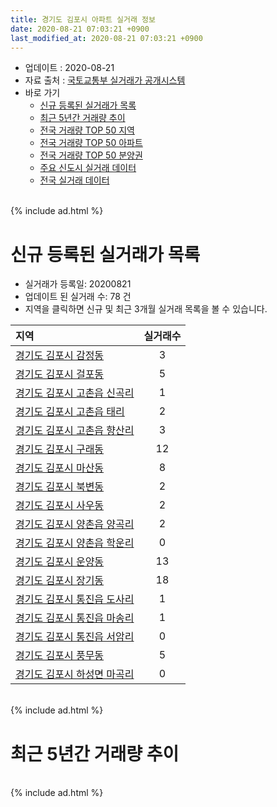 ```yaml
---
title: 경기도 김포시 아파트 실거래 정보
date: 2020-08-21 07:03:21 +0900
last_modified_at: 2020-08-21 07:03:21 +0900
---
```


* 업데이트 : 2020-08-21
* 자료 출처 : [국토교통부 실거래가 공개시스템](http://rt.molit.go.kr)
* 바로 가기
    * [신규 등록된 실거래가 목록](#신규-등록된-실거래가-목록)
    * [최근 5년간 거래량 추이](#최근-5년간-거래량-추이)
    * [전국 거래량 TOP 50 지역](https://inasie.github.io/apt-trade-info/최근-3개월-전국에서-가장-거래가-많이-발생한-지역)
    * [전국 거래량 TOP 50 아파트](https://inasie.github.io/apt-trade-info/최근-3개월-전국에서-가장-거래가-많이-발생한-아파트)
    * [전국 거래량 TOP 50 분양권](https://inasie.github.io/apt-trade-info/최근-3개월-전국에서-가장-거래가-많이-발생한-분양권)
    * [주요 신도시 실거래 데이터](https://inasie.github.io/apt-trade-info/주요-신도시)
    * [전국 실거래 데이터](https://inasie.github.io/apt-trade-info/전국)

<br>
{% include ad.html %}
<br>

# 신규 등록된 실거래가 목록
* 실거래가 등록일: 20200821
* 업데이트 된 실거래 수: 78 건
* 지역을 클릭하면 신규 및 최근 3개월 실거래 목록을 볼 수 있습니다.


|지역|실거래수|
|:---|:---:|
|[경기도 김포시 감정동](https://inasie.github.io/apt-trade-info/경기도-김포시-감정동)|3|
|[경기도 김포시 걸포동](https://inasie.github.io/apt-trade-info/경기도-김포시-걸포동)|5|
|[경기도 김포시 고촌읍 신곡리](https://inasie.github.io/apt-trade-info/경기도-김포시-고촌읍-신곡리)|1|
|[경기도 김포시 고촌읍 태리](https://inasie.github.io/apt-trade-info/경기도-김포시-고촌읍-태리)|2|
|[경기도 김포시 고촌읍 향산리](https://inasie.github.io/apt-trade-info/경기도-김포시-고촌읍-향산리)|3|
|[경기도 김포시 구래동](https://inasie.github.io/apt-trade-info/경기도-김포시-구래동)|12|
|[경기도 김포시 마산동](https://inasie.github.io/apt-trade-info/경기도-김포시-마산동)|8|
|[경기도 김포시 북변동](https://inasie.github.io/apt-trade-info/경기도-김포시-북변동)|2|
|[경기도 김포시 사우동](https://inasie.github.io/apt-trade-info/경기도-김포시-사우동)|2|
|[경기도 김포시 양촌읍 양곡리](https://inasie.github.io/apt-trade-info/경기도-김포시-양촌읍-양곡리)|2|
|[경기도 김포시 양촌읍 학운리](https://inasie.github.io/apt-trade-info/경기도-김포시-양촌읍-학운리)|0|
|[경기도 김포시 운양동](https://inasie.github.io/apt-trade-info/경기도-김포시-운양동)|13|
|[경기도 김포시 장기동](https://inasie.github.io/apt-trade-info/경기도-김포시-장기동)|18|
|[경기도 김포시 통진읍 도사리](https://inasie.github.io/apt-trade-info/경기도-김포시-통진읍-도사리)|1|
|[경기도 김포시 통진읍 마송리](https://inasie.github.io/apt-trade-info/경기도-김포시-통진읍-마송리)|1|
|[경기도 김포시 통진읍 서암리](https://inasie.github.io/apt-trade-info/경기도-김포시-통진읍-서암리)|0|
|[경기도 김포시 풍무동](https://inasie.github.io/apt-trade-info/경기도-김포시-풍무동)|5|
|[경기도 김포시 하성면 마곡리](https://inasie.github.io/apt-trade-info/경기도-김포시-하성면-마곡리)|0|


<br>
{% include ad.html %}
<br>

# 최근 5년간 거래량 추이


<div style="width:100%;">
    <canvas id="deal_progress" height="200"></canvas>
</div>

<script>
new Chart(document.getElementById("deal_progress"), {
    type: 'line',
    data: {
        labels: ['201508','201509','201510','201511','201512','201601','201602','201603','201604','201605','201606','201607','201608','201609','201610','201611','201612','201701','201702','201703','201704','201705','201706','201707','201708','201709','201710','201711','201712','201801','201802','201803','201804','201805','201806','201807','201808','201809','201810','201811','201812','201901','201902','201903','201904','201905','201906','201907','201908','201909','201910','201911','201912','202001','202002','202003','202004','202005','202006','202007','202008'],
        datasets: [{
            label: '매매',
            pointRadius: 1,
            data: [429, 463, 478, 307, 216, 206, 242, 351, 434, 437, 463, 483, 494, 541, 721, 411, 266, 169, 269, 353, 305, 430, 645, 589, 566, 562, 507, 486, 353, 846, 623, 844, 619, 540, 459, 679, 846, 920, 1074, 504, 452, 579, 400, 480, 538, 449, 451, 502, 482, 546, 1039, 1054, 746, 832, 1433, 1262, 830, 978, 3206, 2027, 571],
            borderColor: "rgba(255, 201, 14, 1)",
            backgroundColor: "rgba(255, 201, 14, 0.5)",
            fill: false,
            lineTension: 0
        },{
            label: '전월세',
            pointRadius: 1,
            data: [569, 438, 559, 418, 475, 543, 672, 581, 609, 739, 713, 818, 660, 637, 636, 537, 568, 581, 688, 613, 504, 531, 625, 736, 690, 742, 521, 500, 457, 605, 670, 759, 684, 699, 667, 721, 649, 641, 604, 511, 537, 741, 558, 556, 499, 535, 618, 629, 618, 569, 1302, 526, 727, 745, 1012, 705, 662, 1001, 971, 800, 278],
            borderColor: "rgba(0, 141, 185, 1)",
            backgroundColor: "rgba(0, 141, 185, 0.5)",
            fill: false,
            lineTension: 0
        }
        ]
    },
    options: {
        responsive: true,
        title: {
            display: false
        },
        tooltips: {
            mode: 'index',
            intersect: false
        },
        hover: {
            mode: 'nearest',
            intersect: true
        },
        scales: {
            xAxes: [{
                display: true,
                scaleLabel: {
                    display: true,
                    labelString: '년/월'
                }
            }],
            yAxes: [{
                display: true,
                ticks: {
                    suggestedMin: 0,
                },
                scaleLabel: {
                    display: true,
                    labelString: '실거래 수'
                }
            }]
        }
    }
});

</script>


<br>
{% include ad.html %}
<br>

